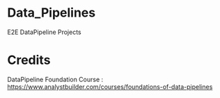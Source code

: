 # Data_Pipelines
E2E DataPipeline Projects


# Credits
DataPipeline Foundation Course : https://www.analystbuilder.com/courses/foundations-of-data-pipelines
